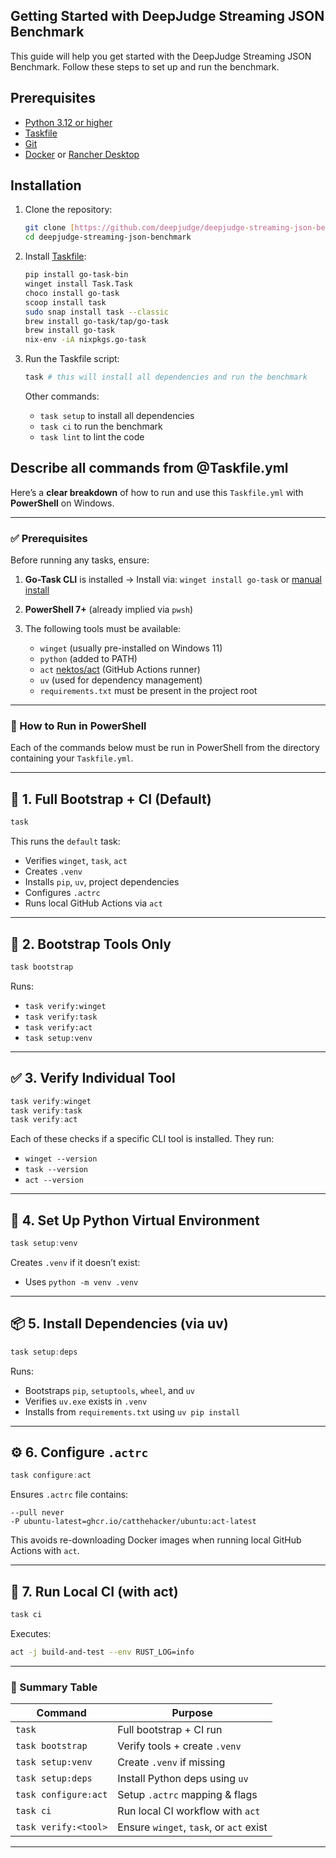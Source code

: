 ## Getting Started with DeepJudge Streaming JSON Benchmark

This guide will help you get started with the DeepJudge Streaming JSON Benchmark.
Follow these steps to set up and run the benchmark.

## Prerequisites

- [Python 3.12 or higher](https://www.python.org/)
- [Taskfile](https://taskfile.dev/getting-started/)
- [Git](https://git-scm.com/)
- [Docker](https://www.docker.com/) or [Rancher Desktop](https://rancherdesktop.com/)

## Installation

1. Clone the repository:
    ```bash
    git clone [https://github.com/deepjudge/deepjudge-streaming-json-benchmark.git](https://github.com/deepjudge/deepjudge-streaming-json-benchmark.git)
    cd deepjudge-streaming-json-benchmark
    ```

2. Install [Taskfile](https://taskfile.dev/getting-started/):
    ```bash
    pip install go-task-bin
   winget install Task.Task
   choco install go-task
   scoop install task
   sudo snap install task --classic
   brew install go-task/tap/go-task
   brew install go-task
   nix-env -iA nixpkgs.go-task
    ```

3. Run the Taskfile script:
    ```bash
    task # this will install all dependencies and run the benchmark
   ```
   Other commands:
    - `task setup` to install all dependencies
    - `task ci` to run the benchmark
    - `task lint` to lint the code

## Describe all commands from @Taskfile.yml

Here’s a **clear breakdown** of how to run and use this `Taskfile.yml` with **PowerShell** on Windows.

---

### ✅ Prerequisites

Before running any tasks, ensure:

1. **Go-Task CLI** is installed
   → Install via: `winget install go-task` or [manual install](https://taskfile.dev/installation/)

2. **PowerShell 7+** (already implied via `pwsh`)

3. The following tools must be available:

    * `winget` (usually pre-installed on Windows 11)
    * `python` (added to PATH)
    * `act` [nektos/act](https://github.com/nektos/act) (GitHub Actions runner)
    * `uv` (used for dependency management)
    * `requirements.txt` must be present in the project root

---

### 🚀 How to Run in PowerShell

Each of the commands below must be run in PowerShell from the directory containing your `Taskfile.yml`.

---

## 🧪 1. Full Bootstrap + CI (Default)

```powershell
task
```

This runs the `default` task:

* Verifies `winget`, `task`, `act`
* Creates `.venv`
* Installs `pip`, `uv`, project dependencies
* Configures `.actrc`
* Runs local GitHub Actions via `act`

---

## 🧰 2. Bootstrap Tools Only

```powershell
task bootstrap
```

Runs:

* `task verify:winget`
* `task verify:task`
* `task verify:act`
* `task setup:venv`

---

## ✅ 3. Verify Individual Tool

```powershell
task verify:winget
task verify:task
task verify:act
```

Each of these checks if a specific CLI tool is installed. They run:

* `winget --version`
* `task --version`
* `act --version`

---

## 🐍 4. Set Up Python Virtual Environment

```powershell
task setup:venv
```

Creates `.venv` if it doesn’t exist:

* Uses `python -m venv .venv`

---

## 📦 5. Install Dependencies (via uv)

```powershell
task setup:deps
```

Runs:

* Bootstraps `pip`, `setuptools`, `wheel`, and `uv`
* Verifies `uv.exe` exists in `.venv`
* Installs from `requirements.txt` using `uv pip install`

---

## ⚙️ 6. Configure `.actrc`

```powershell
task configure:act
```

Ensures `.actrc` file contains:

```
--pull never
-P ubuntu-latest=ghcr.io/catthehacker/ubuntu:act-latest
```

This avoids re-downloading Docker images when running local GitHub Actions with `act`.

---

## 🧪 7. Run Local CI (with act)

```powershell
task ci
```

Executes:

```bash
act -j build-and-test --env RUST_LOG=info
```

---

### 🔄 Summary Table

| Command              | Purpose                                 |
|----------------------|-----------------------------------------|
| `task`               | Full bootstrap + CI run                 |
| `task bootstrap`     | Verify tools + create `.venv`           |
| `task setup:venv`    | Create `.venv` if missing               |
| `task setup:deps`    | Install Python deps using `uv`          |
| `task configure:act` | Setup `.actrc` mapping & flags          |
| `task ci`            | Run local CI workflow with `act`        |
| `task verify:<tool>` | Ensure `winget`, `task`, or `act` exist |

---

